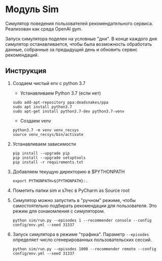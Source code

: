 # Модуль Sim

Симулятор поведения пользователей рекомендательного сервиса.
Реализован как среда OpenAI gym.

Запуск симулятора поделен на условные "дни".
В конце каждого дня симулятор останавливается, чтобы была возможность обработать данные, собранные за предыдущий день и обновить сервис рекомендаций.


## Инструкция

1. Создаем чистый env с python 3.7
   - Устанавливаем Python 3.7 (если нет)
    ```
   sudo add-apt-repository ppa:deadsnakes/ppa
   sudo apt install python3.7
   sudo apt-get install python3.7-dev python3.7-venv
   ```
   - Создаем venv
   ```
   python3.7 -m venv venv_recsys
   source venv_recsys/bin/activate
   ```
2. Устанавливаем зависимости
   ```
   pip install --upgrade pip
   pip install --upgrade setuptools
   pip install -r requirements.txt
   ``` 
3. Добавляем текущую директорию в $PYTHONPATH
   ```
   export PYTHONPATH=${PYTHONPATH}:.
   ```
4. Пометить папки sim и s7rec в PyCharm as Source root 

5. Симулятор можно запустить в "ручном" режиме, чтобы самостоятельно подбирать рекомендации для пользователя. 
   Это режим для ознакомления с симулятором.
   ```
   python sim/run.py --episodes 1 --recommender console --config config/env.yml --seed 31337
   ```
6. Запуск симулятора в режиме "трафика".
   Параметр `--episodes` определяет число сгенерированных пользовательских сессий.
   ```
   python sim/run.py --episodes 1000 --recommender remote --config config/env.yml --seed 31337
   ```